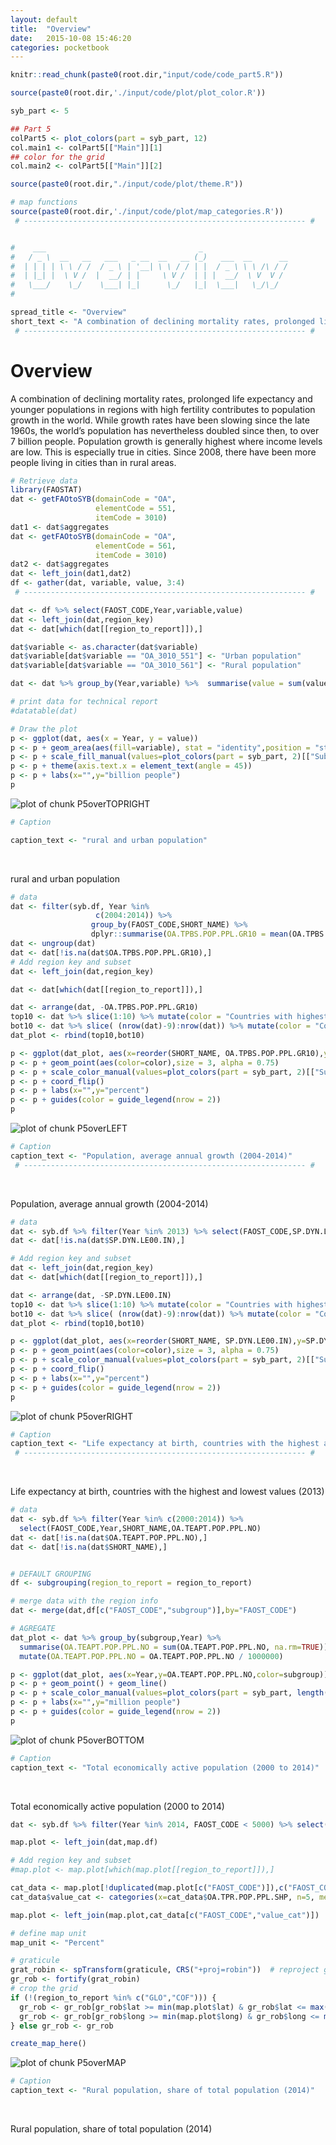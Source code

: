 ```yaml
---
layout: default
title:  "Overview"
date:   2015-10-08 15:46:20
categories: pocketbook
---
```





```r
knitr::read_chunk(paste0(root.dir,"input/code/code_part5.R"))
```



```r
source(paste0(root.dir,'./input/code/plot/plot_color.R'))

syb_part <- 5

## Part 5
colPart5 <- plot_colors(part = syb_part, 12)
col.main1 <- colPart5[["Main"]][1]
## color for the grid
col.main2 <- colPart5[["Main"]][2]

source(paste0(root.dir,"./input/code/plot/theme.R"))

# map functions
source(paste0(root.dir,'./input/code/plot/map_categories.R'))
 # --------------------------------------------------------------- #


#    ___                                  _                   
#   / _ \  __   __   ___   _ __  __   __ (_)   ___  __      __
#  | | | | \ \ / /  / _ \ | '__| \ \ / / | |  / _ \ \ \ /\ / /
#  | |_| |  \ V /  |  __/ | |     \ V /  | | |  __/  \ V  V / 
#   \___/    \_/    \___| |_|      \_/   |_|  \___|   \_/\_/  
#                                                            
```

<!--
#    ___                                  _                   
#   / _ \  __   __   ___   _ __  __   __ (_)   ___  __      __
#  | | | | \ \ / /  / _ \ | '__| \ \ / / | |  / _ \ \ \ /\ / /
#  | |_| |  \ V /  |  __/ | |     \ V /  | | |  __/  \ V  V / 
#   \___/    \_/    \___| |_|      \_/   |_|  \___|   \_/\_/  
#                                                            
-->



```r
spread_title <- "Overview"
short_text <- "A combination of declining mortality rates, prolonged life expectancy and younger populations in regions with high fertility contributes to population growth in the world. While growth rates have been slowing since the late 1960s, the world’s population has nevertheless doubled since then, to over 7 billion people. Population growth is generally highest where income levels are low. This is especially true in cities. Since 2008, there have been more people living in cities than in rural areas."
 # --------------------------------------------------------------- #
```

<h1> Overview </h1> 
<p>A combination of declining mortality rates, prolonged life expectancy and younger populations in regions with high fertility contributes to population growth in the world. While growth rates have been slowing since the late 1960s, the world’s population has nevertheless doubled since then, to over 7 billion people. Population growth is generally highest where income levels are low. This is especially true in cities. Since 2008, there have been more people living in cities than in rural areas.</p> 



```r
# Retrieve data
library(FAOSTAT)
dat <- getFAOtoSYB(domainCode = "OA",
                   elementCode = 551,
                   itemCode = 3010)
dat1 <- dat$aggregates
dat <- getFAOtoSYB(domainCode = "OA", 
                   elementCode = 561,
                   itemCode = 3010)
dat2 <- dat$aggregates
dat <- left_join(dat1,dat2)
df <- gather(dat, variable, value, 3:4)
 # --------------------------------------------------------------- #
```



```r
dat <- df %>% select(FAOST_CODE,Year,variable,value)
dat <- left_join(dat,region_key)
dat <- dat[which(dat[[region_to_report]]),]

dat$variable <- as.character(dat$variable)
dat$variable[dat$variable == "OA_3010_551"] <- "Urban population"
dat$variable[dat$variable == "OA_3010_561"] <- "Rural population"

dat <- dat %>% group_by(Year,variable) %>%  summarise(value = sum(value, na.rm=TRUE)/1000000)

# print data for technical report
#datatable(dat)

# Draw the plot
p <- ggplot(dat, aes(x = Year, y = value))
p <- p + geom_area(aes(fill=variable), stat = "identity",position = "stack")
p <- p + scale_fill_manual(values=plot_colors(part = syb_part, 2)[["Sub"]])
p <- p + theme(axis.text.x = element_text(angle = 45))
p <- p + labs(x="",y="billion people")
p
```

![plot of chunk P5overTOPRIGHT](figure/P5overTOPRIGHT-1.png) 

```r
# Caption

caption_text <- "rural and urban population"
```

</br> <p class='caption'>rural and urban population</p>



```r
# data
dat <- filter(syb.df, Year %in%
                   c(2004:2014)) %>% 
                  group_by(FAOST_CODE,SHORT_NAME) %>% 
                  dplyr::summarise(OA.TPBS.POP.PPL.GR10 = mean(OA.TPBS.POP.PPL.GR10, na.rm=TRUE))
dat <- ungroup(dat)
dat <- dat[!is.na(dat$OA.TPBS.POP.PPL.GR10),]
# Add region key and subset
dat <- left_join(dat,region_key)

dat <- dat[which(dat[[region_to_report]]),]

dat <- arrange(dat, -OA.TPBS.POP.PPL.GR10)
top10 <- dat %>% slice(1:10) %>% mutate(color = "Countries with highest values")
bot10 <- dat %>% slice( (nrow(dat)-9):nrow(dat)) %>% mutate(color = "Countries with lowest values")
dat_plot <- rbind(top10,bot10)

p <- ggplot(dat_plot, aes(x=reorder(SHORT_NAME, OA.TPBS.POP.PPL.GR10),y=OA.TPBS.POP.PPL.GR10))
p <- p + geom_point(aes(color=color),size = 3, alpha = 0.75)
p <- p + scale_color_manual(values=plot_colors(part = syb_part, 2)[["Sub"]])
p <- p + coord_flip()
p <- p + labs(x="",y="percent")
p <- p + guides(color = guide_legend(nrow = 2))
p
```

![plot of chunk P5overLEFT](figure/P5overLEFT-1.png) 

```r
# Caption
caption_text <- "Population, average annual growth (2004-2014)"
 # --------------------------------------------------------------- #
```

</br> <p class='caption'>Population, average annual growth (2004-2014)</p>


```r
# data
dat <- syb.df %>% filter(Year %in% 2013) %>% select(FAOST_CODE,SP.DYN.LE00.IN)
dat <- dat[!is.na(dat$SP.DYN.LE00.IN),]

# Add region key and subset
dat <- left_join(dat,region_key)
dat <- dat[which(dat[[region_to_report]]),]

dat <- arrange(dat, -SP.DYN.LE00.IN)
top10 <- dat %>% slice(1:10) %>% mutate(color = "Countries with highest values")
bot10 <- dat %>% slice( (nrow(dat)-9):nrow(dat)) %>% mutate(color = "Countries with lowest values")
dat_plot <- rbind(top10,bot10)

p <- ggplot(dat_plot, aes(x=reorder(SHORT_NAME, SP.DYN.LE00.IN),y=SP.DYN.LE00.IN))
p <- p + geom_point(aes(color=color),size = 3, alpha = 0.75)
p <- p + scale_color_manual(values=plot_colors(part = syb_part, 2)[["Sub"]])
p <- p + coord_flip()
p <- p + labs(x="",y="percent")
p <- p + guides(color = guide_legend(nrow = 2))
p
```

![plot of chunk P5overRIGHT](figure/P5overRIGHT-1.png) 

```r
# Caption
caption_text <- "Life expectancy at birth, countries with the highest and lowest values (2013)"
 # --------------------------------------------------------------- #
```

</br> <p class='caption'>Life expectancy at birth, countries with the highest and lowest values (2013)</p>



```r
# data
dat <- syb.df %>% filter(Year %in% c(2000:2014)) %>% 
  select(FAOST_CODE,Year,SHORT_NAME,OA.TEAPT.POP.PPL.NO)
dat <- dat[!is.na(dat$OA.TEAPT.POP.PPL.NO),]
dat <- dat[!is.na(dat$SHORT_NAME),]


# DEFAULT GROUPING
df <- subgrouping(region_to_report = region_to_report)

# merge data with the region info
dat <- merge(dat,df[c("FAOST_CODE","subgroup")],by="FAOST_CODE")

# AGREGATE
dat_plot <- dat %>% group_by(subgroup,Year) %>% 
  summarise(OA.TEAPT.POP.PPL.NO = sum(OA.TEAPT.POP.PPL.NO, na.rm=TRUE)) %>% 
  mutate(OA.TEAPT.POP.PPL.NO = OA.TEAPT.POP.PPL.NO / 1000000)

p <- ggplot(dat_plot, aes(x=Year,y=OA.TEAPT.POP.PPL.NO,color=subgroup))
p <- p + geom_point() + geom_line()
p <- p + scale_color_manual(values=plot_colors(part = syb_part, length(unique(dat_plot$subgroup)))[["Sub"]])
p <- p + labs(x="",y="million people")
p <- p + guides(color = guide_legend(nrow = 2))
p
```

![plot of chunk P5overBOTTOM](figure/P5overBOTTOM-1.png) 

```r
# Caption
caption_text <- "Total economically active population (2000 to 2014)"
```

</br> <p class='caption'>Total economically active population (2000 to 2014)</p>



```r
dat <- syb.df %>% filter(Year %in% 2014, FAOST_CODE < 5000) %>% select(FAOST_CODE,SHORT_NAME,OA.TPR.POP.PPL.SHP)

map.plot <- left_join(dat,map.df)

# Add region key and subset
#map.plot <- map.plot[which(map.plot[[region_to_report]]),]

cat_data <- map.plot[!duplicated(map.plot[c("FAOST_CODE")]),c("FAOST_CODE","OA.TPR.POP.PPL.SHP")]
cat_data$value_cat <- categories(x=cat_data$OA.TPR.POP.PPL.SHP, n=5, method="jenks")

map.plot <- left_join(map.plot,cat_data[c("FAOST_CODE","value_cat")])

# define map unit
map_unit <- "Percent"

# graticule
grat_robin <- spTransform(graticule, CRS("+proj=robin"))  # reproject graticule
gr_rob <- fortify(grat_robin)
# crop the grid
if (!(region_to_report %in% c("GLO","COF"))) {
  gr_rob <- gr_rob[gr_rob$lat >= min(map.plot$lat) & gr_rob$lat <= max(map.plot$lat),]
  gr_rob <- gr_rob[gr_rob$long >= min(map.plot$long) & gr_rob$long <= max(map.plot$long),]
} else gr_rob <- gr_rob

create_map_here()
```

![plot of chunk P5overMAP](figure/P5overMAP-1.png) 

```r
# Caption
caption_text <- "Rural population, share of total population (2014)"
```

</br> <p class='caption'>Rural population, share of total population (2014)</p>



[jekyll-gh]: https://github.com/jekyll/jekyll
[jekyll]:    http://jekyllrb.com
